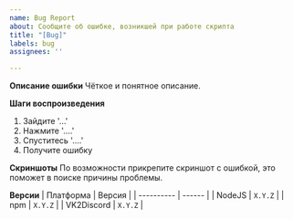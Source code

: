 ```yaml
---
name: Bug Report
about: Сообщите об ошибке, возникшей при работе скрипта
title: "[Bug]"
labels: bug
assignees: ''

---
```


**Описание ошибки**
Чёткое и понятное описание.

**Шаги воспроизведения**
1. Зайдите '...'
2. Нажмите '....'
3. Спуститесь '....'
4. Получите ошибку

**Скриншоты**
По возможности прикрепите скриншот с ошибкой, это поможет в поиске причины проблемы.

**Версии**
| Платформа  | Версия | 
| ---------- | ------ |
| NodeJS     | `X.Y.Z`    |
| npm        | `X.Y.Z`    |
| VK2Discord | `X.Y.Z`    |

<!---
Учтите, поддержка и решение проблем осуществляется только с последней, на данный момент, версией скрипта, при использовании старых версий необходимо обновится и проверить актуальность ошибки.
-->
